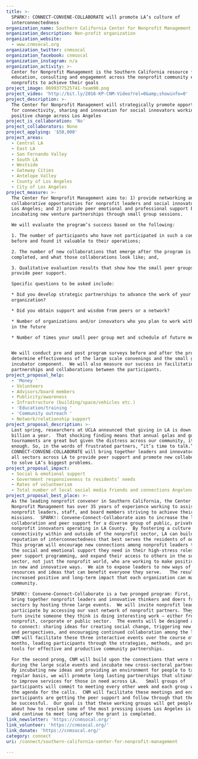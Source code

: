 ```yaml
---
title: >-
  SPARK!: CONNECT-CONVENE-COLLABORATE will promote LA’s culture of
  interconnectedness
organization_name: Southern California Center for Nonprofit Management
organization_description: Non-profit organization
organization_website:
  - www.cnmsocal.org
organization_twitter: cnmsocal
organization_facebook: cnmsocal
organization_instagram: n/a
organization_activity: >-
  Center for Nonprofit Management is the Southern California resource for
  education, consulting and engagement across the nonprofit community enabling
  nonprofits to achieve their goals
project_image: 0699377525741-team90.png
project_video: 'http://bit.ly/2016-KP-CNM-Video?rel=0&amp;showinfo=0'
project_description: >-
  The Center for Nonprofit Management will strategically promote opportunities
  for connectivity, sharing and innovation for social innovators working for
  positive change across Los Angeles
project_is_collaboration: 'No'
project_collaborators: None
project_applying: '$50,000'
project_areas:
  - Central LA
  - East LA
  - San Fernando Valley
  - South LA
  - Westside
  - Gateway Cities
  - Antelope Valley
  - County of Los Angeles
  - City of Los Angeles
project_measure: >-
  The Center for Nonprofit Management aims to: 1) provide networking and
  collaborative opportunities for nonprofit leaders and social innovators across
  Los Angeles; and 2) provide peer emotional and professional support by
  incubating new venture partnerships through small group sessions.  

  We will evaluate the program’s success based on the following:

  1. The number of participants who have not participated in such a convening
  before and found it valuable to their operations; 

  2. The number of new collaborations that emerge after the program is
  completed, and what those collaborations look like; and, 

  3. Qualitative evaluation results that show how the small peer groups helped
  provide peer support.

  Specific questions to be asked include:

  * Did you develop strategic partnerships to advance the work of your
  organization?

  * Did you obtain support and wisdom from peers or a network?

  * Number of organizations and/or innovators who you plan to work with now or
  in the future 

  * Number of times your small peer group met and schedule of future meetings


  We will conduct pre and post program surveys before and after the program to
  determine effectiveness of the large scale convenings and the small group
  incubator component.  We will also measure our success in facilitating new
  partnerships and collaborations between the participants.
project_proposal_help:
  - 'Money '
  - Volunteers
  - Advisors/board members
  - Publicity/awareness
  - Infrastructure (building/space/vehicles etc.)
  - 'Education/training '
  - 'Community outreach '
  - Network/relationship support
project_proposal_description: >-
  Last spring, researchers at UCLA announced that giving in LA is down $1
  billion a year.  That shocking finding means that annual galas and golf
  tournaments are great but given the distress across our community, it isn’t
  enough. So, in the words of frustrated partners, “it’s time to talk.”  SPARK!:
  CONNECT-CONVENE-COLLABORATE will bring together leaders and innovators from
  all sectors across LA to provide peer support and promote new collaborations
  to solve LA’s biggest problems.
project_proposal_impact:
  - Social & emotional support
  - Government responsiveness to residents’ needs
  - Rates of volunteerism
  - Total number of local social media friends and connections Angelenos have
project_proposal_best_place: >-
  As the leading nonprofit convener in Southern California, the Center for
  Nonprofit Management has over 35 years of experience working to assist
  nonprofit leaders, staff, and board members striving to achieve their
  missions.  SPARK!: Convene-Connect-Collaborate aims to increase the level of
  collaboration and peer support for a diverse group of public, private and
  nonprofit innovators operating in LA County.  By fostering a culture of
  connectivity within and outside of the nonprofit sector, LA can build its
  reputation of interconnectedness that best serves the residents of our city.
  This program will encourage new connections among nonprofit leaders to provide
  the social and emotional support they need in their high-stress roles through
  peer support programming, and expand their access to others in the social
  sector, not just the nonprofit world, who are working to make positive change
  in new and innovative ways.  We aim to expose leaders to new ways of sharing
  resources and ideas that can benefit everyone they serve.   The result is an
  increased positive and long-term impact that each organization can make in our
  community.

  SPARK!: Convene-Connect-Collaborate is a two pronged program: First, we will
  bring together nonprofit leaders and innovative thinkers and doers from other
  sectors by hosting three large events.  We will invite nonprofit leaders to
  participate by accessing our vast network of nonprofit partners. They will in
  turn invite someone they think is doing interesting work – either from the
  nonprofit, corporate or public sector.  The events will be designed as a forum
  to connect: sharing ideas for creating social change, triggering new thinking
  and perspectives, and encouraging continued collaboration among the leaders.
  CNM will facilitate these three interactive events over the course of 9
  months, leading participants through the strategies, methods, and practical
  tools for effective and productive community partnerships. 

  For the second prong, CNM will build upon the connections that were made
  during the large scale events and incubate new cross-sectoral partnerships. 
  By incubating new ideas and providing an environment for people to talk on a
  regular basis, we will promote long lasting partnerships that ultimately serve
  to improve services for those in need across LA.   Small groups of
  participants will commit to meeting every other week and each group will set
  the agenda for the calls.  CNM will facilitate these meetings and ensure that
  participants are getting the peer support and follow through that they need to
  be successful.  Our goal is that these working groups will get people to talk
  about how to resolve some of the most pressing issues Los Angeles is facing,
  and continue to meet long after the grant is completed.
link_newsletter: 'https://cnmsocal.org/'
link_volunteer: 'https://cnmsocal.org/'
link_donate: 'https://cnmsocal.org/'
category: connect
uri: /connect/southern-california-center-for-nonprofit-management

---
```

